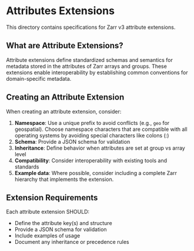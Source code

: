 # Attributes Extensions

This directory contains specifications for Zarr v3 attribute extensions.

## What are Attribute Extensions?

Attribute extensions define standardized schemas and semantics for metadata stored in the attributes of Zarr arrays and groups. These extensions enable interoperability by establishing common conventions for domain-specific metadata.


## Creating an Attribute Extension

When creating an attribute extension, consider:

1. **Namespace**: Use a unique prefix to avoid conflicts (e.g., `geo` for geospatial). Choose namespace characters that are compatible with all operating systems by avoiding special characters like colons (:)
2. **Schema**: Provide a JSON schema for validation
3. **Inheritance**: Define behavior when attributes are set at group vs array level
4. **Compatibility**: Consider interoperability with existing tools and standards
5. **Example data**: Where possible, consider including a complete Zarr hierarchy that implements the extension.

## Extension Requirements

Each attribute extension SHOULD:

- Define the attribute key(s) and structure
- Provide a JSON schema for validation
- Include examples of usage
- Document any inheritance or precedence rules
